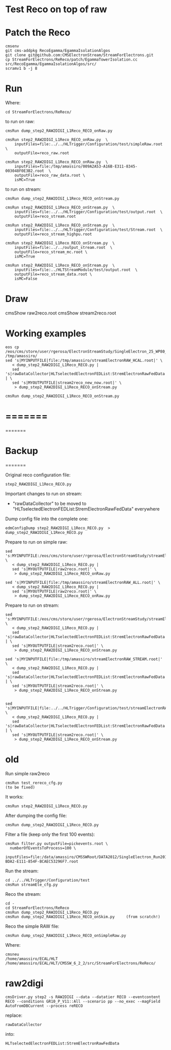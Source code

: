 Test Reco on top of raw
=========================


Patch the Reco
=======

    cmsenv
    git cms-addpkg RecoEgamma/EgammaIsolationAlgos
    git clone git@github.com:CMSElectronStream/StreamForElectrons.git
    cp StreamForElectrons/ReReco/patch/EgammaTowerIsolation.cc  src/RecoEgamma/EgammaIsolationAlgos/src/ 
    scramv1 b -j 8


Run
=======

Where:

    cd StreamForElectrons/ReReco/

to run on raw:

    cmsRun dump_step2_RAW2DIGI_L1Reco_RECO_onRaw.py

    cmsRun step2_RAW2DIGI_L1Reco_RECO_onRaw.py  \
        inputFiles=file:../../HLTrigger/Configuration/test/simpleRaw.root  \
        outputFile=reco_raw.root

    cmsRun step2_RAW2DIGI_L1Reco_RECO_onRaw.py  \
        inputFiles=file:/tmp/amassiro/009A2A53-A16B-E311-8345-003048F0E3B2.root  \
        outputFile=reco_raw_data.root \
        isMC=True

        
to run on stream:

    cmsRun dump_step2_RAW2DIGI_L1Reco_RECO_onStream.py

    cmsRun step2_RAW2DIGI_L1Reco_RECO_onStream.py  \
        inputFiles=file:../../HLTrigger/Configuration/test/output.root  \
        outputFile=reco_stream.root

    cmsRun step2_RAW2DIGI_L1Reco_RECO_onStream.py  \
        inputFiles=file:../../HLTrigger/Configuration/test/Stream.root  \
        outputFile=reco_stream_highpu.root

    cmsRun step2_RAW2DIGI_L1Reco_RECO_onStream.py  \
        inputFiles=file:../../output_stream.root  \
        outputFile=reco_stream_mc.root \
        isMC=True

    cmsRun step2_RAW2DIGI_L1Reco_RECO_onStream.py  \
        inputFiles=file:../HLTStreamModule/test/output.root  \
        outputFile=reco_stream_data.root \
        isMC=False


Draw
=======

   cmsShow raw2reco.root
   cmsShow stream2reco.root




Working examples
=======

    eos cp    /eos/cms/store/user/rgerosa/ElectronStreamStudy/SingleElectron_25_WP80_PFMET50/streamElectronRAW_HCAL.root /tmp/amassiro/
    sed 's|MYINPUTFILE|file:/tmp/amassiro/streamElectronRAW_HCAL.root|' \
       < dump_step2_RAW2DIGI_L1Reco_RECO.py |
       sed 's|rawDataCollector|HLTselectedElectronFEDList:StremElectronRawFedData|' | \
       sed 's|MYOUTPUTFILE|stream2reco_new_now.root|' \
        > dump_step2_RAW2DIGI_L1Reco_RECO_onStream.py

    cmsRun dump_step2_RAW2DIGI_L1Reco_RECO_onStream.py




=======
=======
=======
# Backup
=======


Original reco configuration file:

    step2_RAW2DIGI_L1Reco_RECO.py

Important changes to run on stream:

 * "rawDataCollector" to be moved to "HLTselectedElectronFEDList:StremElectronRawFedData" everywhere

Dump config file into the complete one:

    edmConfigDump step2_RAW2DIGI_L1Reco_RECO.py  >  dump_step2_RAW2DIGI_L1Reco_RECO.py

Prepare to run on simple raw:

    sed 's:MYINPUTFILE:/eos/cms/store/user/rgerosa/ElectronStreamStudy/streamElectronRAW_ALL.root:' \
       < dump_step2_RAW2DIGI_L1Reco_RECO.py |
       sed 's|MYOUTPUTFILE|raw2reco.root|' \
        > dump_step2_RAW2DIGI_L1Reco_RECO_onRaw.py

    sed 's|MYINPUTFILE|file:/tmp/amassiro/streamElectronRAW_ALL.root|' \
       < dump_step2_RAW2DIGI_L1Reco_RECO.py |
       sed 's|MYOUTPUTFILE|raw2reco.root|' \
        > dump_step2_RAW2DIGI_L1Reco_RECO_onRaw.py

Prepare to run on stream:

    sed 's:MYINPUTFILE:/eos/cms/store/user/rgerosa/ElectronStreamStudy/streamElectronRAW_STREAM.root:' \
       < dump_step2_RAW2DIGI_L1Reco_RECO.py |
       sed 's|rawDataCollector|HLTselectedElectronFEDList:StremElectronRawFedData|' | \
       sed 's|MYOUTPUTFILE|stream2reco.root|' \
        > dump_step2_RAW2DIGI_L1Reco_RECO_onStream.py

    sed 's|MYINPUTFILE|file:/tmp/amassiro/streamElectronRAW_STREAM.root|' \
       < dump_step2_RAW2DIGI_L1Reco_RECO.py |
       sed 's|rawDataCollector|HLTselectedElectronFEDList:StremElectronRawFedData|' | \
       sed 's|MYOUTPUTFILE|stream2reco.root|' \
        > dump_step2_RAW2DIGI_L1Reco_RECO_onStream.py


    sed 's|MYINPUTFILE|file:../../HLTrigger/Configuration/test/streamElectronRAW_HCAL.root|' \
       < dump_step2_RAW2DIGI_L1Reco_RECO.py |
       sed 's|rawDataCollector|HLTselectedElectronFEDList:StremElectronRawFedData|' | \
       sed 's|MYOUTPUTFILE|stream2reco.root|' \
        > dump_step2_RAW2DIGI_L1Reco_RECO_onStream.py


        
        
# old #        
        
        
        
Run simple raw2reco

    cmsRun test_rereco_cfg.py
    (to be fixed)


It works:

    cmsRun step2_RAW2DIGI_L1Reco_RECO.py

After dumping the config file:

    cmsRun dump_step2_RAW2DIGI_L1Reco_RECO.py



Filter a file (keep only the first 100 events):

    cmsRun filter.py outputFile=pickevents.root \
      numberOfEventsToProcess=100 \
      inputFiles=file:/data/amassiro/CMSSWRoot/DATA2012/SingleElectron_Run2012B_RAW/B865DABE-BDA2-E111-854F-BCAEC53296F7.root


Run the stream:

    cd ../../HLTrigger/Configuration/test
    cmsRun streamEle_cfg.py

Reco the stream:

    cd -
    cd StreamForElectrons/ReReco
    cmsRun dump_step2_RAW2DIGI_L1Reco_RECO.py
    cmsRun dump_step2_RAW2DIGI_L1Reco_RECO_onSkim.py     (from scratch!)


Reco the simple RAW file:

    cmsRun dump_step2_RAW2DIGI_L1Reco_RECO_onSimpleRaw.py



Where:

    cmsneu
    /home/amassiro/ECAL/HLT
    /home/amassiro/ECAL/HLT/CMSSW_6_2_2/src/StreamForElectrons/ReReco/





# raw2digi

    cmsDriver.py step2 -s RAW2DIGI --data --datatier RECO --eventcontent RECO --conditions GR10_P_V11::All --scenario pp --no_exec --magField AutoFromDBCurrent --process reRECO

replace:

    rawDataCollector

into:

    HLTselectedElectronFEDList:StremElectronRawFedData



